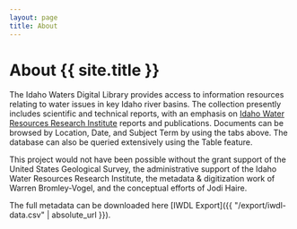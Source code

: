 ```yaml
---
layout: page
title: About
---
```


# About {{ site.title }}

The Idaho Waters Digital Library provides access to information resources relating to water issues in key Idaho river basins. The collection presently includes scientific and technical reports, with an emphasis on [Idaho Water Resources Research Institute](http://www.uidaho.edu/research/entities/iwrri) reports and publications. Documents can be browsed by Location, Date, and Subject Term by using the tabs above. The database can also be queried extensively using the Table feature.

This project would not have been possible without the grant support of the United States Geological Survey, the administrative support of the Idaho Water Resources Research Institute, the metadata & digitization work of Warren Bromley-Vogel, and the conceptual efforts of Jodi Haire.

The full metadata can be downloaded here [IWDL Export]({{ "/export/iwdl-data.csv" | absolute_url }}).
